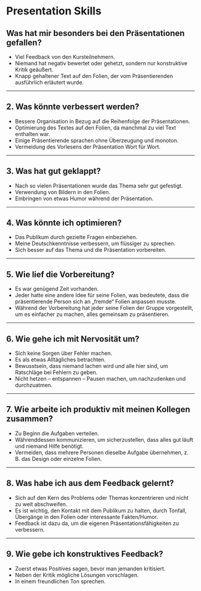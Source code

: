 # **Presentation Skills**

## **Was hat mir besonders bei den Präsentationen gefallen?**
- Viel Feedback von den Kursteilnehmern.  
- Niemand hat negativ bewertet oder gehetzt, sondern nur konstruktive Kritik geäußert.  
- Knapp gehaltener Text auf den Folien, der vom Präsentierenden ausführlich erläutert wurde.

---

## **2. Was könnte verbessert werden?**
- Bessere Organisation in Bezug auf die Reihenfolge der Präsentationen.  
- Optimierung des Textes auf den Folien, da manchmal zu viel Text enthalten war.  
- Einige Präsentierende sprachen ohne Überzeugung und monoton.  
- Vermeidung des Vorlesens der Präsentation Wort für Wort.
---

## **3. Was hat gut geklappt?**
- Nach so vielen Präsentationen wurde das Thema sehr gut gefestigt.  
- Verwendung von Bildern in den Folien.  
- Einbringen von etwas Humor während der Präsentation.

---

## **4. Was könnte ich optimieren?**
- Das Publikum durch gezielte Fragen einbeziehen.  
- Meine Deutschkenntnisse verbessern, um flüssiger zu sprechen.  
- Sich besser auf das Thema und die Präsentation vorbereiten.

---

## **5. Wie lief die Vorbereitung?**
- Es war genügend Zeit vorhanden.  
- Jeder hatte eine andere Idee für seine Folien, was bedeutete, dass die präsentierende Person sich an „fremde“ Folien anpassen musste.  
- Während der Vorbereitung hat jeder seine Folien der Gruppe vorgestellt, um es einfacher zu machen, alles gemeinsam zu präsentieren.

---

## **6. Wie gehe ich mit Nervosität um?**
- Sich keine Sorgen über Fehler machen.  
- Es als etwas Alltägliches betrachten.  
- Bewusstsein, dass niemand lachen wird und alle hier sind, um Ratschläge bei Fehlern zu geben.  
- Nicht hetzen – entspannen – Pausen machen, um nachzudenken und durchzuatmen.

---

## **7. Wie arbeite ich produktiv mit meinen Kollegen zusammen?**
- Zu Beginn die Aufgaben verteilen.  
- Währenddessen kommunizieren, um sicherzustellen, dass alles gut läuft und niemand Hilfe benötigt.  
- Vermeiden, dass mehrere Personen dieselbe Aufgabe übernehmen, z. B. das Design oder einzelne Folien.

---

## **8. Was habe ich aus dem Feedback gelernt?**
- Sich auf den Kern des Problems oder Themas konzentrieren und nicht zu weit abschweifen.  
- Es ist wichtig, den Kontakt mit dem Publikum zu halten, durch Tonfall, Übergänge in den Folien oder interessante Fakten/Humor.  
- Feedback ist dazu da, um die eigenen Präsentationsfähigkeiten zu verbessern.

---

## **9. Wie gebe ich konstruktives Feedback?**
- Zuerst etwas Positives sagen, bevor man jemanden kritisiert.  
- Neben der Kritik mögliche Lösungen vorschlagen.  
- In einem freundlichen Ton sprechen.